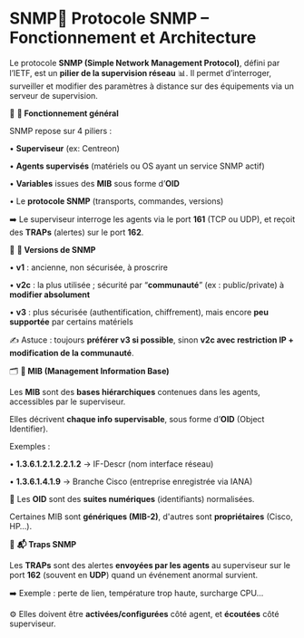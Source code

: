 # SNMP📡 **Protocole SNMP – Fonctionnement et Architecture**

Le protocole **SNMP (Simple Network Management Protocol)**, défini par l’IETF, est un **pilier de la supervision réseau** 📊. Il permet d’interroger, surveiller et modifier des paramètres à distance sur des équipements via un serveur de supervision.



🔄 **🔧 Fonctionnement général**

SNMP repose sur 4 piliers :

• **Superviseur** (ex: Centreon)

• **Agents supervisés** (matériels ou OS ayant un service SNMP actif)

• **Variables** issues des **MIB** sous forme d’**OID**

• Le **protocole SNMP** (transports, commandes, versions)

➡️ Le superviseur interroge les agents via le port **161** (TCP ou UDP), et reçoit des **TRAPs** (alertes) sur le port **162**.



🔐 **🔢 Versions de SNMP**

• **v1** : ancienne, non sécurisée, à proscrire

• **v2c** : la plus utilisée ; sécurité par “**communauté**” (ex : public/private) à **modifier absolument**

• **v3** : plus sécurisée (authentification, chiffrement), mais encore **peu supportée** par certains matériels

✍️ Astuce : toujours **préférer v3 si possible**, sinon **v2c avec restriction IP + modification de la communauté**.



🗂️ **📁 MIB (Management Information Base)**

Les **MIB** sont des **bases hiérarchiques** contenues dans les agents, accessibles par le superviseur.

Elles décrivent **chaque info supervisable**, sous forme d’**OID** (Object Identifier).

Exemples :

• **1.3.6.1.2.1.2.2.1.2** → IF-Descr (nom interface réseau)

• **1.3.6.1.4.1.9** → Branche Cisco (entreprise enregistrée via IANA)

📍 Les **OID** sont des **suites numériques** (identifiants) normalisées.

Certaines MIB sont **génériques (MIB-2)**, d'autres sont **propriétaires** (Cisco, HP…).



🚨 **📬 Traps SNMP**

Les **TRAPs** sont des alertes **envoyées par les agents** au superviseur sur le port **162** (souvent en **UDP**) quand un événement anormal survient.

➡️ Exemple : perte de lien, température trop haute, surcharge CPU…

⚙️ Elles doivent être **activées/configurées** côté agent, et **écoutées** côté superviseur.
